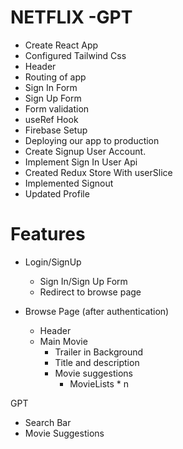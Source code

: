 # NETFLIX -GPT

- Create React App
- Configured Tailwind Css
- Header
- Routing of app
- Sign In Form
- Sign Up Form
- Form validation
- useRef Hook
- Firebase Setup
- Deploying our app to production
- Create Signup User Account.
- Implement Sign In User Api
- Created Redux Store With userSlice
- Implemented Signout
- Updated Profile

# Features

- Login/SignUp

  - Sign In/Sign Up Form
  - Redirect to browse page

- Browse Page (after authentication)
  - Header
  - Main Movie
    - Trailer in Background
    - Title and description
    - Movie suggestions
      - MovieLists \* n

GPT

- Search Bar
- Movie Suggestions
